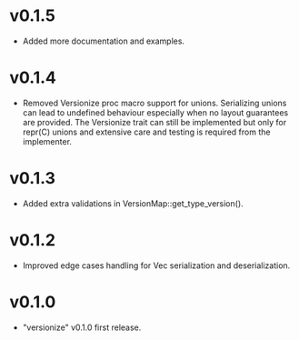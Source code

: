 # v0.1.5

- Added more documentation and examples.

# v0.1.4

- Removed Versionize proc macro support for unions. Serializing unions can lead to undefined behaviour especially when no
layout guarantees are provided. The Versionize trait can still be implemented but only for repr(C) unions and extensive care
and testing is required from the implementer.

# v0.1.3

- Added extra validations in VersionMap::get_type_version().

# v0.1.2

- Improved edge cases handling for Vec serialization and deserialization.

# v0.1.0

- "versionize" v0.1.0 first release.
